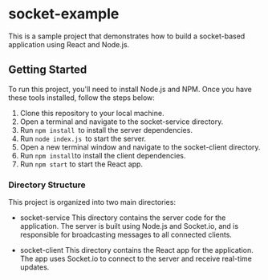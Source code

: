# socket-example
This is a sample project that demonstrates how to build a socket-based application using React and Node.js.

## Getting Started
To run this project, you'll need to install Node.js and NPM. Once you have these tools installed, follow the steps below:

1. Clone this repository to your local machine.
2. Open a terminal and navigate to the socket-service directory.
3. Run ```npm install ```to install the server dependencies.
4. Run ```node index.js ```to start the server.
5. Open a new terminal window and navigate to the socket-client directory.
6. Run ```npm install```to install the client dependencies.
7. Run ```npm start``` to start the React app.

### Directory Structure
This project is organized into two main directories:

- socket-service
This directory contains the server code for the application. The server is built using Node.js and Socket.io, and is responsible for broadcasting messages to all connected clients.

- socket-client
This directory contains the React app for the application. The app uses Socket.io to connect to the server and receive real-time updates.
